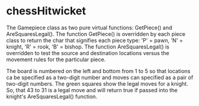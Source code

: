# chessHitwicket

The Gamepiece class as two pure virtual functions: GetPiece() and AreSquaresLegal(). The function GetPiece() is overridden by each piece class to return the char that signifies each piece type: 'P' = pawn, 'N' = knight, 'R' = rook, 'B' = bishop. The function AreSquaresLegal() is overridden to test the source and destination locations versus the movement rules for the particular piece.

The board is numbered on the left and bottom from 1 to 5 so that locations ca be specified as a two-digit number and moves can specified as a pair of two-digit numbers. The green squares show the legal moves for a knight. So, that 43 to 31 is a legal move and will return true if passed into the knight's AreSquaresLegal() function.
